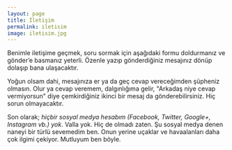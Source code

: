```yaml
---
layout: page
title: İletişim
permalink: iletisim
image: iletisim.jpg
---
```

Benimle iletişime geçmek, soru sormak için aşağıdaki formu doldurmanız ve gönder’e basmanız yeterli. Özenle yazıp gönderdiğiniz mesajınız dönüp dolaşıp bana ulaşacaktır.

Yoğun olsam dahi, mesajınıza er ya da geç cevap vereceğimden şüpheniz olmasın. Olur ya cevap veremem, dalgınlığıma gelir, "Arkadaş niye cevap vermiyorsun" diye çemkirdiğiniz ikinci bir mesaj da gönderebilirsiniz. Hiç sorun olmayacaktır.

Son olarak; *hiçbir sosyal medya hesabım (Facebook, Twitter, Google+, Instagram vb.) yok*. Valla yok. Hiç de olmadı zaten. Şu sosyal medya denen naneyi bir türlü sevemedim ben. Onun yerine uçaklar ve havaalanları daha çok ilgimi çekiyor. Mutluyum ben böyle.